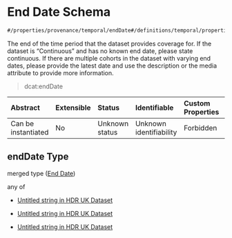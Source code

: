 # End Date Schema

```txt
#/properties/provenance/temporal/endDate#/definitions/temporal/properties/endDate
```

The end of the time period that the dataset provides coverage for. If the dataset is “Continuous” and has no known end date, please state continuous. If there are multiple cohorts in the dataset with varying end dates, please provide the latest date and use the description or the media attribute to provide more information.

> dcat:endDate

| Abstract            | Extensible | Status         | Identifiable            | Custom Properties | Additional Properties | Access Restrictions | Defined In                                                                                        |
| :------------------ | :--------- | :------------- | :---------------------- | :---------------- | :-------------------- | :------------------ | :------------------------------------------------------------------------------------------------ |
| Can be instantiated | No         | Unknown status | Unknown identifiability | Forbidden         | Allowed               | none                | [dataset.schema.json*](../../../schema/dataset/latest/dataset.schema.json "open original schema") |

## endDate Type

merged type ([End Date](dataset-definitions-temporal-properties-end-date.md))

any of

*   [Untitled string in HDR UK Dataset](dataset-definitions-temporal-properties-end-date-anyof-0.md "check type definition")

*   [Untitled string in HDR UK Dataset](dataset-definitions-temporal-properties-end-date-anyof-1.md "check type definition")

*   [Untitled string in HDR UK Dataset](dataset-definitions-temporal-properties-end-date-anyof-2.md "check type definition")
